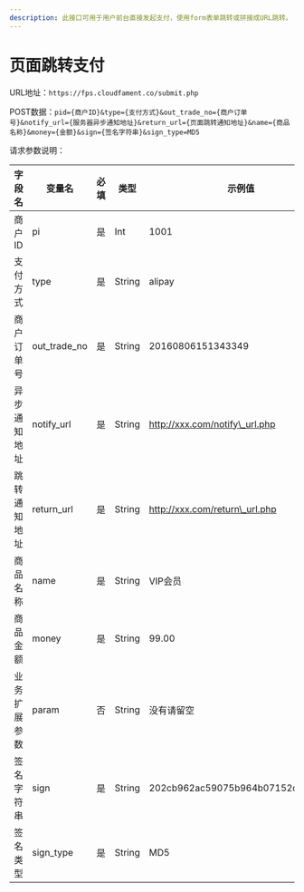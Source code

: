 ```yaml
---
description: 此接口可用于用户前台直接发起支付，使用form表单跳转或拼接成URL跳转。
---
```


# 页面跳转支付

URL地址：`https://fps.cloudfament.co/submit.php`

POST数据：`pid={商户ID}&type={支付方式}&out_trade_no={商户订单号}&notify_url={服务器异步通知地址}&return_url={页面跳转通知地址}&name={商品名称}&money={金额}&sign={签名字符串}&sign_type=MD5`

请求参数说明：

| 字段名	   | 变量名	           | 必填	 | 类型     | 示例值                              | 描述                                                         |
| ------ | -------------- | --- | ------ | -------------------------------- | ---------------------------------------------------------- |
| 商户ID   | pi             | 是   | Int    | 1001                             |                                                            |
| 支付方式   | type           | 是   | String | alipay                           | [支付方式列表](zhi-fu-fang-shi-lie-biao.md)                      |
| 商户订单号  | out\_trade\_no | 是   | String | 20160806151343349                |                                                            |
| 异步通知地址 | notify\_url    | 是   | String | http://xxx.com/notify\_url.php   | 服务器异步同步地址                                                  |
| 跳转通知地址 | return\_url    | 是   | String | http://xxx.com/return\_url.php   | 页面跳转通知地址                                                   |
| 商品名称   | name           | 是   | String | VIP会员                            |                                                            |
| 商品金额   | money          | 是   | String | 99.00                            |                                                            |
| 业务扩展参数 | param          | 否   | String | 没有请留空                            | 支付后原样返回                                                    |
| 签名字符串  | sign           | 是   | String | 202cb962ac59075b964b07152d234b70 | 签名算法（[查看](https://opendocs.alipay.com/open/common/104741)） |
| 签名类型   | sign\_type     | 是   | String | MD5                              | 默认为MD5                                                     |

